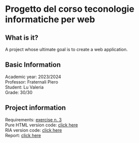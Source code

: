 # Progetto del corso teconologie informatiche per web
## What is it?
A project whose ultimate goal is to create a web application. 
## Basic Information
Academic year: 2023/2024  
Professor: Fraternali Piero  
Student: Lu Valeria  
Grade: 30/30  
## Project information
Requirements: [exercise n. 3](https://github.com/lsy0000000/progetto-tiw-2024/blob/main/requirements/Progetti_TIW_2023_2024.pdf)  
Pure HTML version code: [click here](https://github.com/lsy0000000/progetto-tiw-2024/tree/main/code/pure%20html%20version/src/main)  
RIA version code: [click here](https://github.com/lsy0000000/progetto-tiw-2024/tree/main/code/ria%20version/src/main)  
Report: [click here](https://github.com/lsy0000000/progetto-tiw-2024/blob/main/report/documentazione.pdf)  

